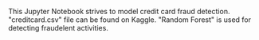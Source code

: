 This Jupyter Notebook strives to model credit card fraud detection.
"creditcard.csv" file can be found on Kaggle.
"Random Forest" is used for detecting fraudelent activities.